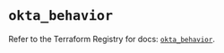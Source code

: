 # `okta_behavior`

Refer to the Terraform Registry for docs: [`okta_behavior`](https://registry.terraform.io/providers/okta/okta/4.9.1/docs/resources/behavior).
